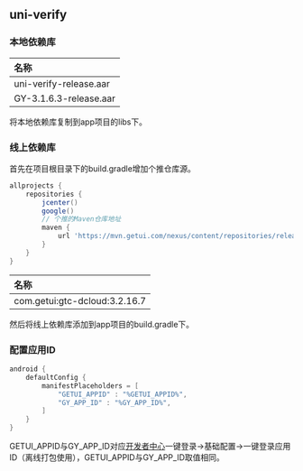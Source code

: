 ## uni-verify

### 本地依赖库

|名称                   |
|:--				    |
|uni-verify-release.aar |
|GY-3.1.6.3-release.aar	|

将本地依赖库复制到app项目的libs下。

### 线上依赖库

首先在项目根目录下的build.gradle增加个推仓库源。

```groovy
allprojects {
	repositories {
		jcenter()
		google()
        // 个推的Maven仓库地址
        maven { 
            url 'https://mvn.getui.com/nexus/content/repositories/releases' 
        }
	}
}
```

|名称                   |
|:--                    |
|com.getui:gtc-dcloud:3.2.16.7 |

然后将线上依赖库添加到app项目的build.gradle下。

### 配置应用ID

```groovy
android {
    defaultConfig {
        manifestPlaceholders = [
			"GETUI_APPID" : "%GETUI_APPID%",
            "GY_APP_ID" : "%GY_APP_ID%",
        ]
    }
}
```

GETUI_APPID与GY_APP_ID对应[开发者中心](https://dev.dcloud.net.cn/)一键登录->基础配置->一键登录应用ID（离线打包使用），GETUI_APPID与GY_APP_ID取值相同。